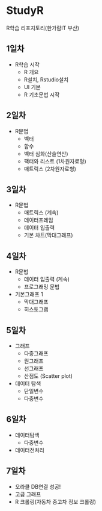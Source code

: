 # StudyR
R학습 리포지토리(한가람IT 부산)

## 1일차
- R학습 시작
  - R 개요
  - R설치, Rstudio설치
  - UI 기본
  - R 기초문법 시작
  
## 2일차
- R문법 
  - 벡터
  - 함수
  - 벡터 심화(산술연산)
  - 팩터와 리스트 (1차원자료형)
  - 매트릭스 (2차원자료형)

## 3일차
- R문법
  - 매트릭스 (계속)
  - 데이터프레임
  - 데이터 입출력
  - 기본 차트(막대그래프)

## 4일차
- R문법
  - 데이터 입출력 (계속)
  - 프로그래밍 문법
- 기본그래프 1 
  - 막대그래프
  - 히스토그램
  
## 5일차
- 그래프
  - 다중그래프
  - 원그래프
  - 선그래프
  - 산점도 (Scatter plot)
- 데이터 탐색 
  - 단일변수
  - 다중변수 
  
## 6일차
- 데이터탐색
  - 다중변수
- 데이터전처리

## 7일차
- 오라클 DB연결 성공!
- 고급 그래프
- R 크롤링(자동차 중고차 정보 크롤링)
